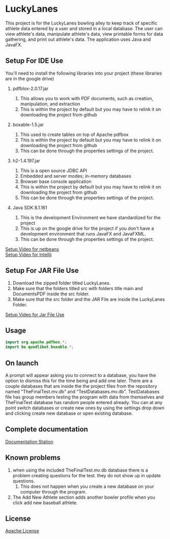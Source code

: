 # LuckyLanes
This project is for the LuckyLanes bowling alley to keep track of specific athlete data entered by a user and stored in a local
database. The user can view athlete's data, manipulate athlete's data, view printable forms for data gathering, and 
print out athlete's data. The application uses Java and JavaFX. 

## Setup For IDE Use
You'll need to install the following libraries into your project (these libraries are in the google drive)
   1. pdfblox-2.0.17.jar
        1. This allows you to work with PDF documents, such as creation, manipulation, and extraction
        2. This is within the project by default but you may have to relink it on downloading the project from github
        
   2. boxable-1.5.jar
        1. This used to create tables on top of Apache pdfbox
        2. This is within the project by default but you may have to relink it on downloading the project from github
        3. This can be done through the properties settings of the project. 
    
   3. h2-1.4.197.jar
        1. This is a open source JDBC API
        2. Embedded and server modes; in-memory databases
        3. Browser base console application
        4. This is within the project by default but you may have to relink it on downloading the project from github
        5. This can be done through the properties settings of the project. 
        
   4. Java SDK 8.1.161 
        1. This is the development Environment we have standardized for the project
        2. This is up on the google drive for the project if you don't have a development environment that runs JavaFX and JavaFXML.
        3. This can be done through the properties settings of the project. 
 
[Setup Video for netbeans](https://www.youtube.com/watch?v=RXoIOWlP0dY)<br>
[Setup Video for Intellij](https://youtu.be/BkzNg47k8DQ)

## Setup For JAR File Use
   1. Download the zipped folder titled LuckyLanes. 
   2. Make sure that the folders titled src with folders title main and DocumentsPDF inside the src folder.
   3. Make sure that the src folder and the JAR File are inside the LuckyLanes Folder.

[Setup Video for Jar File Use](https://drive.google.com/drive/u/3/folders/1Hl_rNmPjIei2WYsT1fumofl10czmwujY)
        
## Usage
 ```java
import org.apache.pdfbox.*;
import be.quodlibet.boxable.*;
```

## On launch
A prompt will appear asking you to connect to a database, you have the option to dismiss this for the time being and add 
one later. There are a couple databases that are inside the the project files from the repository named "TheFinalTest.mv.db" and "TestDatabases.mv.db". TestDatabases file has group members testing the program with data from themselves and TheFinalTest database has random people entered already. You can at any point switch databases or create new ones by using the settings
 drop down and clicking create new database or open existing database.

## Complete documentation
[Documentation Station](https://docs.google.com/document/d/1CYt3Xl13mugHgATuaXxcm7oLQJDwlJRIyBNsAmsLcEI/edit#)

## Known problems 
1. when using the included TheFinalTest.mv.db database there is a problem creating questions for the test. they do not
show up in update questions.
    1. This does not happen when you create a new database on your computer through the program.
2. The Add New Athlete section adds another bowler profile when you click add new baseball athlete. 



## License
[Apache License](http://www.apache.org/licenses/)
